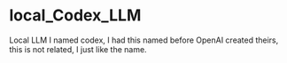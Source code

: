 # local_Codex_LLM
Local LLM I named codex, I had this named before OpenAI created theirs, this is not related, I just like the name.
